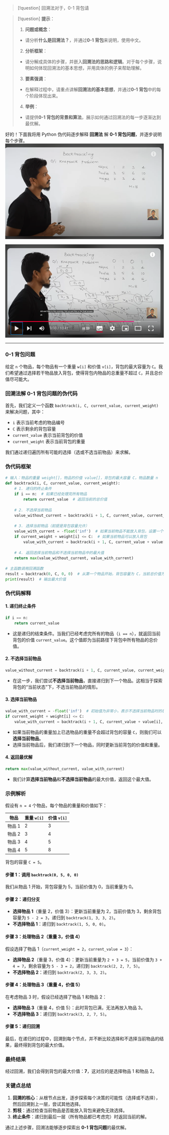 >[!question] 
回溯法对于，0-1 背包请


>[!question] 
>**提示**：
>1. **问题或概念**：  
>   - 请分析**什么是回溯法？**，并通过**0-1 背包**来说明，使用中文。
>2. **分析框架**：  
>   - 请分解成具体的步骤，并嵌入**回溯法的思路和逻辑**。对于每个步骤，说明如何体现回溯法的基本思想，并用具体的例子来帮助理解。
>3. **要素强调**：  
>   - 在解释过程中，请重点讲解**回溯法的基本思想**，并通过**0-1 背包**中的每个阶段体现出来。
>4. **举例**：  
>   - 请提供**0-1 背包的背景和算法**，展示如何通过回溯法的每一步逐渐达到最优解。


好的！下面我将用 Python 伪代码逐步解释 **回溯法** 解 **0-1 背包问题**，并逐步说明每个步骤。
![](assets/屏幕截图%202024-11-14%20134309%201.png)


 ![](assets/Pasted%20image%2020241114140106.png)

---

### 0-1 背包问题

给定 `n` 个物品，每个物品有一个重量 `w[i]` 和价值 `v[i]`，背包的最大容量为 `C`。我们希望通过选择若干物品放入背包，使得背包内物品的总重量不超过 `C`，并且总价值尽可能大。

### 回溯法解 0-1 背包问题的伪代码

首先，我们定义一个函数 `backtrack(i, C, current_value, current_weight)` 来解决问题，其中：

- `i` 表示当前考虑的物品编号
- `C` 表示剩余的背包容量
- `current_value` 表示当前背包的价值
- `current_weight` 表示当前背包的重量

我们通过递归遍历所有可能的选择（选或不选当前物品）来求解。

### 伪代码框架

```python
# 输入：物品的重量 weight[]，物品的价值 value[]，背包的最大容量 C，物品数量 n
def backtrack(i, C, current_value, current_weight):
    # 1. 递归的终止条件
    if i == n:  # 如果已经处理完所有物品
        return current_value  # 返回当前的总价值

    # 2. 不选择当前物品
    value_without_current = backtrack(i + 1, C, current_value, current_weight)

    # 3. 选择当前物品（前提是背包容量允许）
    value_with_current = -float('inf')  # 如果当前物品不能放入背包，设置一个非常小的值
    if current_weight + weight[i] <= C:  # 如果当前物品可以放入背包
        value_with_current = backtrack(i + 1, C, current_value + value[i], current_weight + weight[i])

    # 4. 返回选择当前物品和不选择当前物品中的最大值
    return max(value_without_current, value_with_current)

# 主函数调用回溯函数
result = backtrack(0, C, 0, 0)  # 从第一个物品开始，背包容量为 C，当前总价值为 0，当前重量为 0
print(result)  # 输出最大价值
```

### 伪代码解释

#### 1. 递归终止条件
```python
if i == n:
    return current_value
```
- 这是递归的结束条件。当我们已经考虑完所有的物品（`i == n`），就返回当前背包的价值 `current_value`。这个值即为当前路径下背包中所有物品的总价值。

#### 2. 不选择当前物品
```python
value_without_current = backtrack(i + 1, C, current_value, current_weight)
```
- 在这一步，我们尝试**不选择当前物品**，直接递归到下一个物品。这相当于探索背包的“当前状态”下，不选当前物品的情形。

#### 3. 选择当前物品
```python
value_with_current = -float('inf')  # 初始值为非常小，表示不选择当前物品时的状态
if current_weight + weight[i] <= C:
    value_with_current = backtrack(i + 1, C, current_value + value[i], current_weight + weight[i])
```
- 如果当前物品的重量加上已选物品的重量不会超过背包的容量 `C`，则我们可以**选择当前物品**。
- 选择当前物品后，我们递归到下一个物品，同时更新当前背包的价值和重量。

#### 4. 返回最优解
```python
return max(value_without_current, value_with_current)
```
- 我们计算**选择当前物品**和**不选择当前物品**的最大价值，返回这个最大值。

### 示例解析

假设有 `n = 4` 个物品，每个物品的重量和价值如下：

| 物品 | 重量 `w[i]` | 价值 `v[i]` |
|------|-------------|-------------|
| 物品 1 | 2           | 3           |
| 物品 2 | 3           | 4           |
| 物品 3 | 4           | 5           |
| 物品 4 | 5           | 8           |

背包的容量 `C = 5`。

#### 步骤 1：调用 `backtrack(0, 5, 0, 0)`
我们从物品 1 开始，背包容量为 5，当前价值为 0，当前重量为 0。

#### 步骤 2：递归分支
- **选择物品 1**（重量 2，价值 3）：更新当前重量为 2，当前价值为 3，剩余背包容量为 `5 - 2 = 3`，递归到 `backtrack(1, 3, 3, 2)`。
- **不选择物品 1**：递归到 `backtrack(1, 5, 0, 0)`。

#### 步骤 3：处理物品 2（重量 3，价值 4）
假设选择了物品 1（`current_weight = 2`，`current_value = 3`）：

- **选择物品 2**（重量 3，价值 4）：更新当前重量为 `2 + 3 = 5`，当前价值为 `3 + 4 = 7`，剩余容量为 `5 - 3 = 2`，递归到 `backtrack(2, 2, 7, 5)`。
- **不选择物品 2**：递归到 `backtrack(2, 3, 3, 2)`。

#### 步骤 4：处理物品 3（重量 4，价值 5）
在考虑物品 3 时，假设已经选择了物品 1 和物品 2：

- **选择物品 3**（重量 4，价值 5）：此时背包已满，无法再放入物品 3。
- **不选择物品 3**：递归到 `backtrack(3, 2, 7, 5)`。

#### 步骤 5：递归回溯
最后，在递归的过程中，回溯到每个节点，并不断比较选择和不选择当前物品的结果，最终得到背包的最大价值。

### 最终结果

经过回溯，我们会得到背包的最大价值：**7**，这对应的是选择物品 1 和物品 2。

### 关键点总结

1. **回溯的核心**：从根节点出发，逐步探索每个决策的可能性（选择或不选择），然后回溯到上一层，尝试其他选择。
2. **剪枝**：通过检查当前物品是否能放入背包来避免无效选择。
3. **终止条件**：递归到最后一层（所有物品都已考虑完）时返回当前的解。

通过上述步骤，回溯法能够逐步探索出 **0-1 背包问题**的最优解。